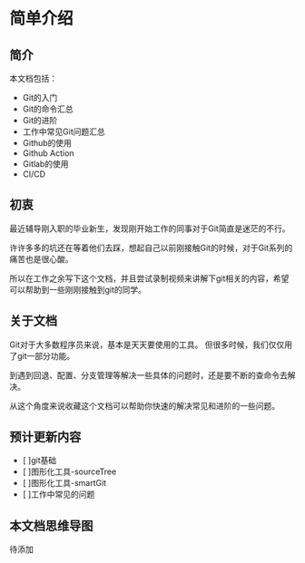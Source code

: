 # 简单介绍

## 简介

本文档包括：
- Git的入门
- Git的命令汇总
- Git的进阶
- 工作中常见Git问题汇总
- Github的使用
- Github Action
- Gitlab的使用
- CI/CD

## 初衷

最近辅导刚入职的毕业新生，发现刚开始工作的同事对于Git简直是迷茫的不行。

许许多多的坑还在等着他们去踩，想起自己以前刚接触Git的时候，对于Git系列的痛苦也是很心酸。

所以在工作之余写下这个文档，并且尝试录制视频来讲解下git相关的内容，希望可以帮助到一些刚刚接触到git的同学。

## 关于文档

Git对于大多数程序员来说，基本是天天要使用的工具。 但很多时候，我们仅仅用了git一部分功能。

到遇到回退、配置、分支管理等解决一些具体的问题时，还是要不断的查命令去解决。

从这个角度来说收藏这个文档可以帮助你快速的解决常见和进阶的一些问题。

## 预计更新内容

- [ ]git基础
- [ ]图形化工具-sourceTree
- [ ]图形化工具-smartGit
- [ ]工作中常见的问题


## 本文档思维导图

待添加




